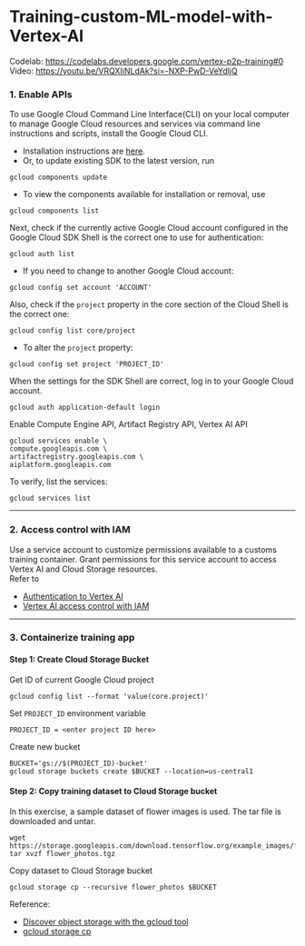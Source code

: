 # Training-custom-ML-model-with-Vertex-AI

Codelab: https://codelabs.developers.google.com/vertex-p2p-training#0  
Video: https://youtu.be/VRQXIiNLdAk?si=-NXP-PwD-VeYdljQ

### 1. Enable APIs
To use Google Cloud Command Line Interface(CLI) on your local computer to manage Google Cloud resources and services via command line instructions and scripts, install the Google Cloud CLI.   
  - Installation instructions are [here](https://cloud.google.com/sdk/docs/install).  
  - Or, to update existing SDK to the latest version, run  
```
gcloud components update
```
  - To view the components available for installation or removal, use
```
gcloud components list
```

Next, check if the currently active Google Cloud account configured in the Google Cloud SDK Shell is the correct one to use for authentication:
```
gcloud auth list
```
  - If you need to change to another Google Cloud account:
```
gcloud config set account 'ACCOUNT'
```
Also, check if the `project` property in the core section of the Cloud Shell is the correct one:
```
gcloud config list core/project
```
  - To alter the `project` property:
```
gcloud config set project 'PROJECT_ID'
```
When the settings for the SDK Shell are correct, log in to your Google Cloud account.
```
gcloud auth application-default login
```
Enable Compute Engine API, Artifact Registry API, Vertex AI API
```
gcloud services enable \
compute.googleapis.com \
artifactregistry.googleapis.com \
aiplatform.googleapis.com
```
To verify, list the services:
```
gcloud services list
```
<hr>

### 2. Access control with IAM
Use a service account to customize permissions available to a customs training container. Grant permissions for this service account to access Vertex AI and Cloud Storage resources.  
Refer to   
  - [Authentication to Vertex AI](https://cloud.google.com/vertex-ai/docs/authentication#on-gcp)  
  - [Vertex AI access control with IAM](https://cloud.google.com/vertex-ai/docs/general/access-control)

<hr>

### 3. Containerize training app
#### Step 1: Create Cloud Storage Bucket
Get ID of current Google Cloud project
```
gcloud config list --format 'value(core.project)'
```
Set `PROJECT_ID` environment variable
```
PROJECT_ID = <enter project ID here>
```
Create new bucket
```
BUCKET='gs://$(PROJECT_ID)-bucket'
gcloud storage buckets create $BUCKET --location=us-central1
```
#### Step 2: Copy training dataset to Cloud Storage bucket
In this exercise, a sample dataset of flower images is used. The tar file is downloaded and untar.
```
wget https://storage.googleapis.com/download.tensorflow.org/example_images/flower_photos.tgz
tar xvzf flower_photos.tgz
```
Copy dataset to Cloud Storage bucket
```
gcloud storage cp --recursive flower_photos $BUCKET
```
Reference:   
  - [Discover object storage with the gcloud tool](https://cloud.google.com/storage/docs/discover-object-storage-gcloud)
  - [gcloud storage cp](https://cloud.google.com/sdk/gcloud/reference/storage/cp)






 
